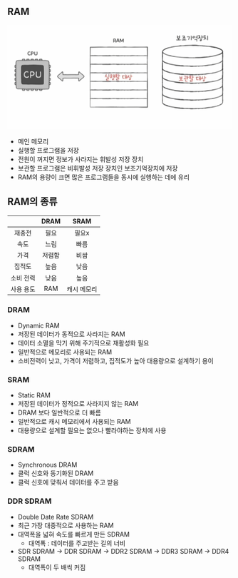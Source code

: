 ## RAM

![](./img/2023-07-05-09-54-17.png)

* 메인 메모리
* 실행할 프로그램을 저장
* 전원이 꺼지면 정보가 사라지는 휘발성 저장 장치
* 보관할 프로그램은 비휘발성 저장 장치인 보조기억장치에 저장
* RAM의 용량이 크면 많은 프로그램들을 동시에 실행하는 데에 유리

## RAM의 종류

||DRAM|SRAM|
|:---:|:---:|:---:|
|재충전|필요|필요x|
|속도|느림|빠름|
|가격|저렴함|비쌈|
|집적도|높음|낮음|
|소비 전력|낮음|높음|
|사용 용도|RAM|캐시 메모리|

### DRAM
* Dynamic RAM
* 저장된 데이터가 동적으로 사라지는 RAM
* 데이터 소멸을 막기 위해 주기적으로 재활성화 필요
* 일반적으로 메모리로 사용되는 RAM
* 소비전력이 낮고, 가격이 저렴하고, 집적도가 높아 대용량으로 설계하기 용이

### SRAM
* Static RAM
* 저장된 데이터가 정적으로 사라지지 않는 RAM
* DRAM 보다 일반적으로 더 빠름
* 일반적으로 캐시 메모리에서 사용되는 RAM
* 대용량으로 설계할 필요는 없으나 빨라야하는 장치에 사용

### SDRAM
* Synchronous DRAM
* 클럭 신호와 동기화된 DRAM
* 클럭 신호에 맞춰서 데이터를 주고 받음

### DDR SDRAM
* Double Date Rate SDRAM
* 최근 가장 대중적으로 사용하는 RAM
* 대역폭을 넓혀 속도를 빠르게 만든 SDRAM
  * 대역폭 : 데이터를 주고받는 길의 너비
* SDR SDRAM -> DDR SDRAM -> DDR2 SDRAM -> DDR3 SDRAM -> DDR4 SDRAM
  * 대역폭이 두 배씩 커짐